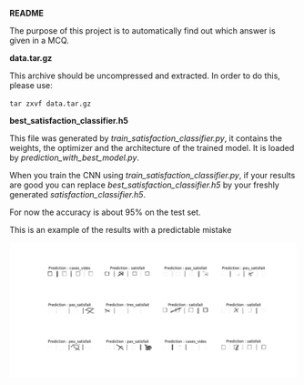 **README**

The purpose of this project is to automatically find out which answer
is given in a MCQ.

**data.tar.gz**

This archive should be uncompressed and extracted.
In order to do this, please use:

`tar zxvf data.tar.gz`

**best_satisfaction_classifier.h5**

This file was generated by *train_satisfaction_classifier.py*, it
contains the weights, the optimizer and the architecture of the trained
model. It is loaded by *prediction_with_best_model.py*.

When you train the CNN using *train_satisfaction_classifier.py*, if your results are
good you can replace *best_satisfaction_classifier.h5* by your freshly
generated *satisfaction_classifier.h5*.

For now the accuracy is about 95% on the test set.

This is an example of the results with a predictable mistake

![examples](results/Examples.png "Some results")
